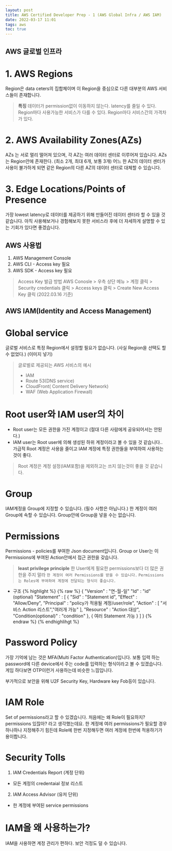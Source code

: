 ```yaml
---
layout: post
title: AWS Certified Developer Prep - 1 (AWS Global Infra / AWS IAM)
date: 2022-03-17 11:01
tags: aws
toc: true
---
```

## AWS 글로벌 인프라

# 1. AWS Regions
Region은 data ceters의 집합체이며 이 Region을 중심으로 다른 대부분의 AWS 서비스들이 존재합니다.
>**특징**
>데이터가 permission없이 이동하지 않는다.
>latency를 줄일 수 있다.
>Region마다 사용가능한 서비스가 다를 수 있다.
>Region마다 서비스간의 가격차가 있다.

# 2. AWS Availability Zones(AZs)
AZs 는 서로 멀리 떨어져 있으며, 각 AZ는 여러 데이터 센터로 이루어져 있습니다.
AZs는 Region안에 존재한다. (최소 2개, 최대 6개, 보통 3개)
어느 한 AZ의 데이터 센터가 사용이 불가하게 되면 같은 Region의 다른 AZ의 데이터 센터로 대체할 수 있습니다.

# 3. Edge Locations/Points of Presence
가장 lowest latency로 데이터를 제공하기 위해 만들어진 데이터 센터라 할 수 있을 것 같습니다.
아직 사용해보거나 경험해보지 못한 서비스라 후에 더 자세하게 설명할 수 있는 기회가 있다면 좋겠습니다.

## AWS 사용법
1. AWS Management Console
2. AWS CLI - Access key 필요
3. AWS SDK - Access key 필요

>Access Key 발급 방법
>AWS Conosle > 우측 상단 메뉴 > 계정 클릭 > Security credentials 클릭 > Access keys 클릭 > Create New Access Key 클릭 (2022.03.16 기준)

## AWS IAM(Identity and Access Management)

# Global service
글로벌 서비스로 특정 Region에서 설정할 필요가 없습니다. (사실 Region을 선택도 할 수 없었다.)
(이미지 넣기)
>글로벌로 제공되는 AWS 서비스의 예시
> - IAM
> - Route 53(DNS service)
> - CloudFront( Content Delivery Network)
> - WAF (Web Application Firewall)

# Root user와 IAM user의 차이
- Root user는 모든 권한을 가진 계정이고 (절대 다른 사람에게 공유되어서는 안된다.)
- IAM user는 Root user에 의해 생성된 하위 계정이라고 볼 수 있을 것 같습니다..
가급적 Root 계정은 사용을 줄이고 IAM 계정에 특정 권한들을 부여하여 사용하는 것이 좋다.
>Root 계정은 계정 설정(IAM포함)을 제외하고는 쓰지 않는것이 좋을 것 같습니다. 

# Group
IAM계정을 Group에 지정할 수 있습니다. (필수 사항은 아닙니다.)
한 계정이 여러 Group에 속할 수 있습니다.
Group안에 Group을 넣을 수는 없습니다.

# Permissions
Permissions - policies를 부여한 Json document입니다.
Group or User는 이 Permissions에 부여된 Action안에서 접근 권한을 갖습니다.
> **least privilege principle**
> 한 User에게 필요한 permissions보다 더 많은 권한을 주지 말라
`한 계정이 여러 Permissions를 받을 수 있습니다.`
`Permissions는 Roles에 부여하여 계정에 전달되는 형식이 좋습니다.`

* 구조
{% highlight %}
{% raw %}
{
    "Version" : "연-월-일"
    "Id" : "id" (optional)
    "Statement" : 
    [
        {
        "Sid" : "Statement id",
        "Effect" : "Allow/Deny",
        "Principal" : "policy가 적용될 계정/user/role",
        "Action" : [
            "서비스 Action 리스트","여러개 가능"
            ],
        "Resource" : "Action 대상",
        "Condition(optional)" : "condition"
        }, 
        {
            여러 Statement 가능
        }
    ]
}
{% endraw %}
{% endhighlihgt %}

# Password Policy
가장 기억에 남는 것은 MFA(Multi Factor Authentication)입니다.
보통 입력 하는 password에 다른 device에서 주는 code를 입력하는 형식이라고 볼 수 있겠습니다.
게임 하다보면 OTP이런거 사용하는데 비슷한 느낌입니다.

부가적으로 보안을 위해 U2F Security Key, Hardware key Fob등이 있습니다.

# IAM Role
Set of permissions라고 할 수 있겠습니다.
처음에는 왜 Role이 필요하지? permissions 있잖아? 라고 생각했는데요.
한 계정에 여러 permissions가 필요할 경우 하나하나 지정해주기 힘든데
Role에 한번 지정해두면 여러 계정에 한번에 적용하기가 용이합니다.

# Security Tolls
1. IAM Credentials Report (계정 단위)
- 모든 계정의 credentaial 정보 리스트
2. IAM Access Advisor (유저 단위)
- 한 계정에 부여된 service permissions

# IAM을 왜 사용하는가?
IAM을 사용하면 계정 관리가 편하다. 보안 걱정도 덜 수 있습니다.